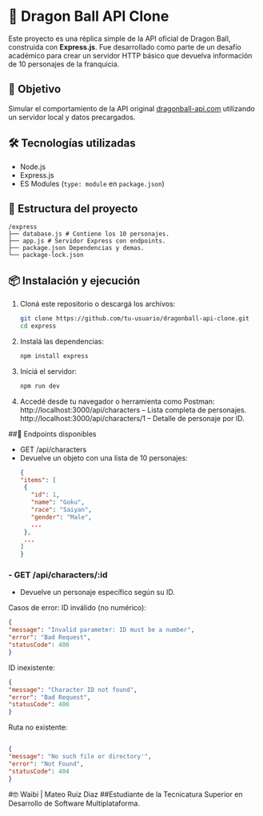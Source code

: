# 🐉 Dragon Ball API Clone

Este proyecto es una réplica simple de la API oficial de Dragon Ball, construida con **Express.js**. Fue desarrollado como parte de un desafío académico para crear un servidor HTTP básico que devuelva información de 10 personajes de la franquicia.

## 🚀 Objetivo

Simular el comportamiento de la API original [dragonball-api.com](https://dragonball-api.com/api/characters) utilizando un servidor local y datos precargados.

## 🛠️ Tecnologías utilizadas

- Node.js
- Express.js
- ES Modules (`type: module` en `package.json`)

## 📁 Estructura del proyecto
```
/express
├── database.js # Contiene los 10 personajes.
├── app.js # Servidor Express con endpoints.
├── package.json Dependencias y demas.
└── package-lock.json
```
## 📦 Instalación y ejecución

1. Cloná este repositorio o descargá los archivos:
   ```bash
   git clone https://github.com/tu-usuario/dragonball-api-clone.git
   cd express
   ```
2. Instalá las dependencias:

   ```bash
   npm install express
   ```
3. Iniciá el servidor:

   ```bash
   npm run dev
   ```
4. Accedé desde tu navegador o herramienta como Postman:
http://localhost:3000/api/characters – Lista completa de personajes.
http://localhost:3000/api/characters/1 – Detalle de personaje por ID.

##🔄 Endpoints disponibles
- GET /api/characters
- Devuelve un objeto con una lista de 10 personajes:
   ```json
   {
  "items": [
    {
      "id": 1,
      "name": "Goku",
      "race": "Saiyan",
      "gender": "Male",
      ...
    },
    ...
  ]
   }
   ```
### - GET /api/characters/:id
- Devuelve un personaje específico según su ID.

Casos de error:
ID inválido (no numérico):
   ```json
{
  "message": "Invalid parameter: ID must be a number",
  "error": "Bad Request",
  "statusCode": 400
}
   ```
ID inexistente:
   ```json
{
  "message": "Character ID not found",
  "error": "Bad Request",
  "statusCode": 400
}
   ```
Ruta no existente:
   ```json

{
  "message": "No such file or directory'",
  "error": "Not Found",
  "statusCode": 404
}
   ```
#🤓 Waibi | Mateo Ruiz Diaz
##Estudiante de la Tecnicatura Superior en Desarrollo de Software Multiplataforma.

